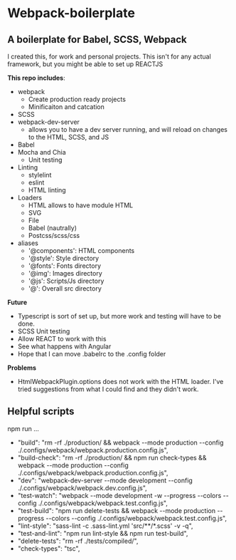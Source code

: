 # Webpack-boilerplate
## A boilerplate for Babel, SCSS, Webpack

I created this, for work and personal projects. This isn't for any actual framework, but you might be able to set up REACTJS

__This repo includes__: 
  -  webpack 
      +  Create production ready projects
      +  Minificaiton and catcation
  -  SCSS
  -  webpack-dev-server
      +  allows you to have a dev server running, and will reload on changes to the HTML, SCSS, and JS
  -  Babel
  -  Mocha and Chia
      +  Unit testing
  -  Linting
      +  stylelint
      +  eslint
      +  HTML linting
  -  Loaders
      +  HTML allows to have module HTML
      +  SVG
      +  File
      +  Babel (nautrally)
      +  Postcss/scss/css
  -  aliases
      +  '@components': HTML components
      +  '@style': Style directory
      +  '@fonts': Fonts directory
      +  '@img': Images directory
      +  '@js': Scripts/Js directory
      +  '@':  Overall src directory


__Future__
  -  Typescript is sort of set up, but more work and testing will have to be done.
  -  SCSS Unit testing
  -  Allow REACT to work with this
  -  See what happens with Angular
  -  Hope that I can move .babelrc to the .config folder


__Problems__
  -  HtmlWebpackPlugin.options does not work with the HTML loader. I've tried suggestions from what I could find and they didn't work.



## Helpful scripts
npm run ...

  -  "build":              "rm -rf ./production/ && webpack --mode production --config ./.configs/webpack/webpack.production.config.js",
  -  "build-check":        "rm -rf ./production/ && npm run check-types && webpack --mode production --config ./.configs/webpack/webpack.production.config.js",
  -  "dev":                "webpack-dev-server --mode development --config ./.configs/webpack/webpack.dev.config.js",
  -  "test-watch":         "webpack --mode development -w --progress --colors --config ./.configs/webpack/webpack.test.config.js",
  -  "test-build":         "npm run delete-tests && webpack  --mode production --progress --colors --config ./.configs/webpack/webpack.test.config.js",
  -  "lint-style":         "sass-lint -c .sass-lint.yml 'src/**/*.scss' -v -q",
  -  "test-and-lint":      "npm run lint-style && npm run test-build",
  -  "delete-tests":       "rm -rf ./tests/compiled/",
  -  "check-types":        "tsc",
